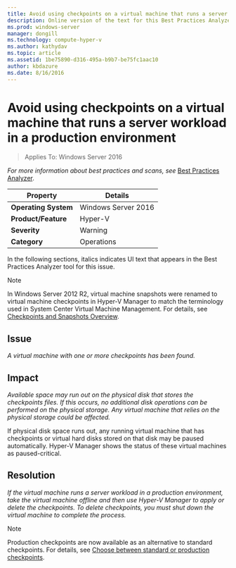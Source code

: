 ```yaml
---
title: Avoid using checkpoints on a virtual machine that runs a server workload in a production environment
description: Online version of the text for this Best Practices Analyzer rule.
ms.prod: windows-server
manager: dongill
ms.technology: compute-hyper-v
ms.author: kathydav
ms.topic: article
ms.assetid: 1be75890-d316-495a-b9b7-be75fc1aac10
author: kbdazure
ms.date: 8/16/2016
---
```

# Avoid using checkpoints on a virtual machine that runs a server workload in a production environment

>Applies To: Windows Server 2016


  
*For more information about best practices and scans, see* [Best Practices Analyzer](https://go.microsoft.com/fwlink/?LinkId=122786).  
  
|Property|Details|  
|-|-|  
|**Operating System**|Windows Server 2016|  
|**Product/Feature**|Hyper-V|  
|**Severity**|Warning|  
|**Category**|Operations|  

In the following sections, italics indicates UI text that appears in the Best Practices Analyzer tool for this issue.

> [!NOTE]  
> In Windows Server 2012 R2, virtual machine snapshots were renamed to virtual machine checkpoints in Hyper-V Manager to match the terminology used in System Center Virtual Machine Management. For details, see [Checkpoints and Snapshots Overview](https://technet.microsoft.com/library/dn818483.aspx).  
  
## Issue  
  
*A virtual machine with one or more checkpoints has been found.*  
  
## Impact  
  
*Available space may run out on the physical disk that stores the checkpoints files. If this occurs, no additional disk operations can be performed on the physical storage. Any virtual machine that relies on the physical storage could be affected.*  
  
If physical disk space runs out, any running virtual machine that has checkpoints or virtual hard disks stored on that disk may be paused automatically. Hyper-V Manager shows the status of these virtual machines as paused-critical.  
  
## Resolution  
  
*If the virtual machine runs a server workload in a production environment, take the virtual machine offline and then use Hyper-V Manager to apply or delete the checkpoints. To delete checkpoints, you must shut down the virtual machine to complete the process.*  
  
> [!NOTE]  
> Production checkpoints are now available as an alternative to standard checkpoints. For details, see [Choose between standard or production checkpoints](../manage/Choose-between-standard-or-production-checkpoints-in-Hyper-V.md).  
  


